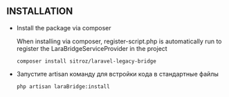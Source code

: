 ## INSTALLATION 

- Install the package via composer 

  When installing via composer, register-script.php is automatically run to register the LaraBridgeServiceProvider in the project
  ```CLI
  composer install sitroz/laravel-legacy-bridge
  ```
  
- Запустите artisan команду для встройки кода в стандартные файлы
  ```CLI
  php artisan laraBridge:install
  ```
